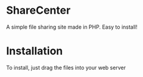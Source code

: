 # ShareCenter
A simple file sharing site made in PHP. Easy to install!
# Installation
To install, just drag the files into your web server
